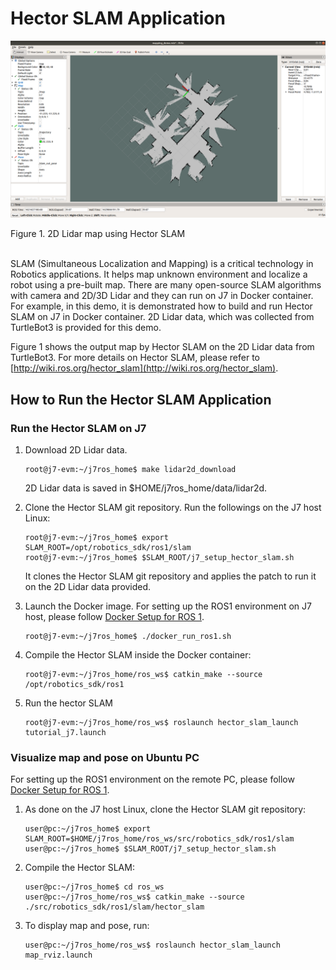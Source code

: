 Hector SLAM Application
========================

![](docs/hector_2d_map_rviz.png)
<figcaption> Figure 1. 2D Lidar map using Hector SLAM </figcaption>
<br />

SLAM (Simultaneous Localization and Mapping) is a critical technology in Robotics applications. It helps map unknown environment and localize a robot using a pre-built map. There are many open-source SLAM algorithms with camera and 2D/3D Lidar and they can run on J7 in Docker container. For example, in this demo, it is demonstrated how to build and run Hector SLAM on J7 in Docker container. 2D Lidar data, which was collected from TurtleBot3 is provided for this demo.

Figure 1 shows the output map by Hector SLAM on the 2D Lidar data from TurtleBot3. For more details on Hector SLAM, please refer to [http://wiki.ros.org/hector_slam](http://wiki.ros.org/hector_slam).

## How to Run the Hector SLAM Application

### Run the Hector SLAM on J7

1. Download 2D Lidar data.
    ```
    root@j7-evm:~/j7ros_home$ make lidar2d_download
    ```
    2D Lidar data is saved in $HOME/j7ros_home/data/lidar2d.

2. Clone the Hector SLAM git repository. Run the followings on the J7 host Linux:
    ```
    root@j7-evm:~/j7ros_home$ export SLAM_ROOT=/opt/robotics_sdk/ros1/slam
    root@j7-evm:~/j7ros_home$ $SLAM_ROOT/j7_setup_hector_slam.sh
    ```
    It clones the Hector SLAM git repository and applies the patch to run it on the 2D Lidar data provided.

3. Launch the Docker image. For setting up the ROS1 environment on J7 host, please follow [Docker Setup for ROS 1](../../docker/setting_docker_ros1.md).
    ```
    root@j7-evm:~/j7ros_home$ ./docker_run_ros1.sh
    ```

4. Compile the Hector SLAM inside the Docker container:
    ```
    root@j7-evm:~/j7ros_home/ros_ws$ catkin_make --source /opt/robotics_sdk/ros1
    ```

5. Run the hector SLAM
    ```
    root@j7-evm:~/j7ros_home/ros_ws$ roslaunch hector_slam_launch tutorial_j7.launch
    ```

### Visualize map and pose on Ubuntu PC

For setting up the ROS1 environment on the remote PC, please follow [Docker Setup for ROS 1](../../docker/setting_docker_ros1.md).

1. As done on the J7 host Linux, clone the Hector SLAM git repository:
    ```
    user@pc:~/j7ros_home$ export SLAM_ROOT=$HOME/j7ros_home/ros_ws/src/robotics_sdk/ros1/slam
    user@pc:~/j7ros_home$ $SLAM_ROOT/j7_setup_hector_slam.sh
    ```

2. Compile the Hector SLAM:
    ```
    user@pc:~/j7ros_home$ cd ros_ws
    user@pc:~/j7ros_home/ros_ws$ catkin_make --source ./src/robotics_sdk/ros1/slam/hector_slam
    ```

3. To display map and pose, run:
    ```
    user@pc:~/j7ros_home/ros_ws$ roslaunch hector_slam_launch map_rviz.launch
    ```


